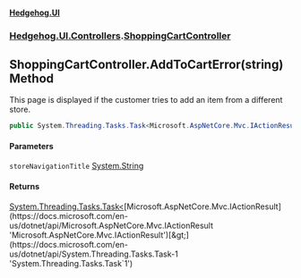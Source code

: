 #### [Hedgehog.UI](index.md 'index')
### [Hedgehog.UI.Controllers](Hedgehog_UI_Controllers.md 'Hedgehog.UI.Controllers').[ShoppingCartController](Hedgehog_UI_Controllers_ShoppingCartController.md 'Hedgehog.UI.Controllers.ShoppingCartController')
## ShoppingCartController.AddToCartError(string) Method
This page is displayed if the customer tries to add an item from a different store.  
```csharp
public System.Threading.Tasks.Task<Microsoft.AspNetCore.Mvc.IActionResult> AddToCartError(string storeNavigationTitle);
```
#### Parameters
<a name='Hedgehog_UI_Controllers_ShoppingCartController_AddToCartError(string)_storeNavigationTitle'></a>
`storeNavigationTitle` [System.String](https://docs.microsoft.com/en-us/dotnet/api/System.String 'System.String')  
  
#### Returns
[System.Threading.Tasks.Task&lt;](https://docs.microsoft.com/en-us/dotnet/api/System.Threading.Tasks.Task-1 'System.Threading.Tasks.Task`1')[Microsoft.AspNetCore.Mvc.IActionResult](https://docs.microsoft.com/en-us/dotnet/api/Microsoft.AspNetCore.Mvc.IActionResult 'Microsoft.AspNetCore.Mvc.IActionResult')[&gt;](https://docs.microsoft.com/en-us/dotnet/api/System.Threading.Tasks.Task-1 'System.Threading.Tasks.Task`1')  
